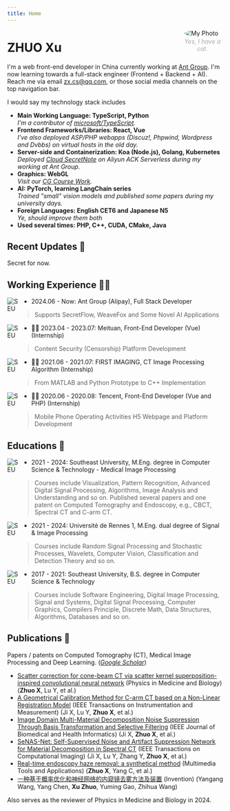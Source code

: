 ```yaml
---
title: Home
---
```


<div style="max-width:20%;min-width:64px;float:right;display:flex;flex-direction:column;row-gap:2px;">
<img src="photo.jpg" style="border-radius:50%;margin-left:8px;" alt="My Photo" draggable="false" />
<i style="color:#aaa;text-align:center;width:100%;">Yes, I have a cat.</i>
</div>

# ZHUO Xu

I'm a web front-end developer in China currently working at [Ant Group](https://www.antgroup.com/).
I'm now learning towards a full-stack engineer (Frontend + Backend + AI).
Reach me via email [zx.cs@qq.com](mailto:zx.cs@qq.com), or those social media channels on the top navigation bar.

I would say my technology stack includes

- **Main Working Language: TypeScript, Python**
  <br/>
  _I'm a contributor of [microsoft/TypeScript](https://github.com/microsoft/TypeScript/pull/43654)._
- **Frontend Frameworks/Libraries: React, Vue**
  <br/>
  _I've also deployed ASP/PHP webapps (Discuz!, Phpwind, Wordpress and Dvbbs) on virtual hosts in the old day._
- **Server-side and Containerization: Koa (Node.js), Golang, Kubernetes**
  <br/>
  _Deployed [Cloud SecretNote](https://studio.secretflow.com/secretnote-case) on Aliyun ACK Serverless during my working at Ant Group._
- **Graphics: WebGL**
  <br/>
  _Visit our [CG Course Work](https://zxuuu.cloud/typed-webgl/)._
- **AI: PyTorch, learning LangChain series**
  <br/>
  _Trained "small" vision models and published some papers during my university days._
- **Foreign Languages: English CET6 and Japanese N5**
  <br/>
  _Ye, should improve them both_
- **Used several times: PHP, C++, CUDA, CMake, Java**

## Recent Updates 🫡

Secret for now.

## Working Experience 🧑‍💻

<img src="logo/antgroup.png" style="max-width:5%;min-width:32px;float:left;margin-right:24px;" alt="SEU" draggable="false" />

- 2024.06 - Now: Ant Group (Alipay), Full Stack Developer

  > Supports SecretFlow, WeaveFox and Some Novel AI Applications

<img src="logo/meituan.png" style="max-width:5%;min-width:32px;float:left;margin-right:24px;" alt="SEU" draggable="false" />

- 🧑‍💻 2023.04 - 2023.07: Meituan, Front-End Developer (Vue) (Internship)
  > Content Security (Censorship) Platform Development

<img src="logo/first-imaging.png" style="max-width:5%;min-width:32px;float:left;margin-right:24px;" alt="SEU" draggable="false" />

- 🧑‍💻 2021.06 - 2021.07: FIRST IMAGING, CT Image Processing Algorithm (Internship)

  > From MATLAB and Python Prototype to C++ Implementation

<img src="logo/tencent.png" style="max-width:5%;min-width:32px;float:left;margin-right:24px;" alt="SEU" draggable="false" />

- 🧑‍💻 2020.06 - 2020.08: Tencent, Front-End Developer (Vue and PHP) (Internship)

  > Mobile Phone Operating Activities H5 Webpage and Platform Development

## Educations 📖

<img src="logo/seu.png" style="max-width:5%;min-width:32px;float:left;margin-right:24px;" alt="SEU" draggable="false" />

- 2021 - 2024: Southeast University, M.Eng. degree in Computer Science & Technology - Medical Image Processing

  > Courses include Visualization, Pattern Recognition, Advanced Digital Signal Processing, Algorithms, Image Analysis and Understanding and so on. Published several papers and one patent on Computed Tomography and Endoscopy, e.g., CBCT, Spectral CT and C-arm CT.

<img src="logo/rennes1.png" style="max-width:5%;min-width:32px;float:left;margin-right:24px;" alt="SEU" draggable="false" />

- 2021 - 2024: Université de Rennes 1, M.Eng. dual degree of Signal & Image Processing
  > Courses include Random Signal Processing and Stochastic Processes, Wavelets, Computer Vision, Classification and Detection Theory and so on.

<img src="logo/seu.png" style="max-width:5%;min-width:32px;float:left;margin-right:24px;" alt="SEU" draggable="false" />

- 2017 - 2021: Southeast University, B.S. degree in Computer Science & Technology

  > Courses include Software Engineering, Digital Image Processing, Signal and Systems, Digital Signal Processing, Computer Graphics, Compilers Principle, Discrete Math, Data Structures, Algorithms, Databases and so on.

## Publications 📃

Papers / patents on Computed Tomography (CT), Medical Image Processing and Deep Learning. (_[Google Scholar](https://scholar.google.com/citations?hl=en&user=nWCWwY0AAAAJ)_)

- [Scatter correction for cone-beam CT via scatter kernel superposition-inspired convolutional neural network](https://iopscience.iop.org/article/10.1088/1361-6560/acbe8f) (Physics in Medicine and Biology) (**Zhuo X**, Lu Y, et al.)
- [A Geometrical Calibration Method for C-arm CT based on a Non-Linear Registration Model](https://ieeexplore.ieee.org/document/10225596) (IEEE Transactions on Instrumentation and Measurement) (Ji X, Lu Y, **Zhuo X**, et al.)
- [Image Domain Multi-Material Decomposition Noise Suppression Through Basis Transformation and Selective Filtering](https://ieeexplore.ieee.org/document/10438845) (IEEE Journal of Biomedical and Health Informatics) (Ji X, **Zhuo X**, et al.)
- [SeNAS-Net: Self-Supervised Noise and Artifact Suppression Network for Material Decomposition in Spectral CT](https://ieeexplore.ieee.org/abstract/document/10509795) (IEEE Transactions on Computational Imaging) (Ji X, Lu Y, Zhang Y, **Zhuo X**, et al.)
- [Real-time endoscopy haze removal: a synthetical method](https://link.springer.com/article/10.1007/s11042-023-16375-w) (Multimedia Tools and Applications) (**Zhuo X**, Yang C, et al.)
- [一种基于概率优化和神经网络的内窥镜去雾方法及装置](https://xueshu.baidu.com/usercenter/paper/show?paperid=182a0mx0jf410p00c2640gv049758025&site=xueshu_se) (Invention) (Yangang Wang, Yang Chen, **Xu Zhuo**, Yuming Gao, Zhihua Wang)

Also serves as the reviewer of Physics in Medicine and Biology in 2024.
